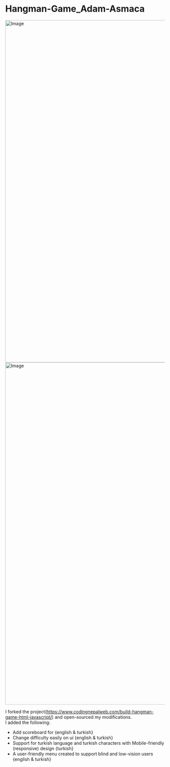 # Hangman-Game_Adam-Asmaca  
<img width="1920" height="1080" alt="Image" src="https://github.com/user-attachments/assets/0714de47-6551-4af7-b697-22101a961a2d" />  
<img width="1920" height="1080" alt="Image" src="https://github.com/user-attachments/assets/1eae6d29-85f1-4387-9cc3-a01dee3bd1bd" />  

I forked the project(https://www.codingnepalweb.com/build-hangman-game-html-javascript/) and open-sourced my modifications.  
I added the following:  
- Add scoreboard for {english & turkish}  
- Change difficulty easily on ui {english & turkish}  
- Support for turkish language and turkish characters with Mobile-friendly (responsive) design {turkish}  
- A user-friendly menu created to support blind and low-vision users {english & turkish}  
